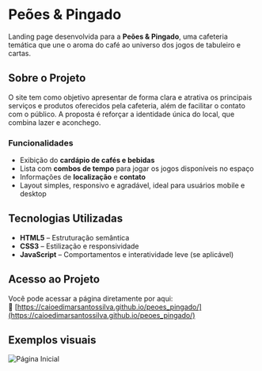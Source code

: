 # Peões & Pingado

Landing page desenvolvida para a **Peões & Pingado**, uma cafeteria temática que une o aroma do café ao universo dos jogos de tabuleiro e cartas.

## Sobre o Projeto

O site tem como objetivo apresentar de forma clara e atrativa os principais serviços e produtos oferecidos pela cafeteria, além de facilitar o contato com o público. A proposta é reforçar a identidade única do local, que combina lazer e aconchego.

### Funcionalidades

- Exibição do **cardápio de cafés e bebidas**
- Lista com **combos de tempo** para jogar os jogos disponíveis no espaço
- Informações de **localização** e **contato**
- Layout simples, responsivo e agradável, ideal para usuários mobile e desktop

## Tecnologias Utilizadas

- **HTML5** – Estruturação semântica
- **CSS3** – Estilização e responsividade
- **JavaScript** – Comportamentos e interatividade leve (se aplicável)

## Acesso ao Projeto

Você pode acessar a página diretamente por aqui:  
🔗 [https://caioedimarsantossilva.github.io/peoes_pingado/](https://caioedimarsantossilva.github.io/peoes_pingado/)

## Exemplos visuais

![Página Inicial](peoes_pingado/imagens/imagens_site/peos_pingado.png)


